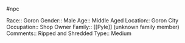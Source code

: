 #npc 

Race:: Goron
Gender:: Male
Age:: Middle Aged
Location:: Goron City
Occupation:: Shop Owner
Family:: [[Pyle]] (unknown family member)
Comments:: Ripped and Shredded
Type:: Medium
